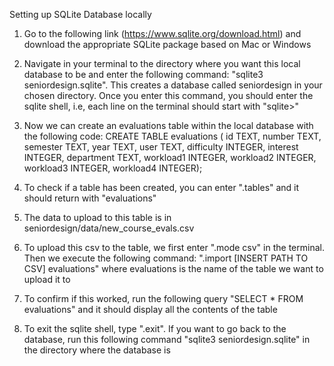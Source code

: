 Setting up SQLite Database locally

1. Go to the following link (https://www.sqlite.org/download.html) and download the appropriate SQLite package based on Mac or Windows

2. Navigate in your terminal to the directory where you want this local database to be and enter the following command: "sqlite3 seniordesign.sqlite". This creates a database called seniordesign in your chosen directory. Once you enter this command, you should enter the sqlite shell, i.e, each line on the terminal should start with "sqlite>"

3. Now we can create an evaluations table within the local database with the following code:
     CREATE TABLE evaluations (
        id TEXT, 
        number TEXT, 
        semester TEXT, 
        year TEXT, 
        user TEXT,
        difficulty INTEGER, 
        interest INTEGER, 
        department TEXT, 
        workload1 INTEGER, 
        workload2 INTEGER, 
        workload3 INTEGER, 
        workload4 INTEGER);
      
4. To check if a table has been created, you can enter ".tables" and it should return with "evaluations"

5. The data to upload to this table is in seniordesign/data/new_course_evals.csv

6. To upload this csv to the table, we first enter ".mode csv" in the terminal. Then we execute the following command: 
    ".import [INSERT PATH TO CSV] evaluations" where evaluations is the name of the table we want to upload it to

7. To confirm if this worked, run the following query "SELECT * FROM evaluations" and it should display all the contents of the table

8. To exit the sqlite shell, type ".exit". If you want to go back to the database, run this following command "sqlite3 seniordesign.sqlite" in the directory where the database is

